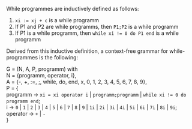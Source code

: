 While programmes are inductively defined as follows:
1. ```xi := xj + c``` is a while programm
2. If P1 and P2 are while programms, then ```P1;P2``` is a while programm
3. If P1 is a while programm, then ```while xi != 0 do P1 end``` is a while programm

Derived from this inductive definition, a context-free grammar for while-programmes is the following:

G = (N, A, P, programm) with <br>
N = {programm, operator, i},<br> 
A = {-, +, :=, ;, while, do, end, x, 0, 1, 2, 3, 4, 5, 6, 7, 8, 9},<br> 
P = {<br>
programm -> ```xi = xi operator i``` | ```programm;programm``` | ```while xi != 0 do programm end```; <br>
i -> ```0``` | ```1``` | ```2``` | ```3``` | ```4``` | ```5``` | ```6``` | ```7``` | ```8``` | ```9``` | ```1i``` | ```2i``` | ```3i``` | ```4i``` | ```5i``` | ```6i``` | ```7i``` | ```8i``` | ```9i```;<br>
operator -> ```+``` | ```-```
<br>}